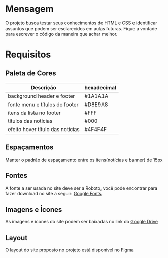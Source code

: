 # Mensagem 

O projeto busca testar seus conhecimentos de HTML e CSS e identificar assuntos que podem ser esclarecidos em aulas futuras. Fique a vontade para escrever o código da maneira que achar melhor.

# Requisitos

## Paleta de Cores

|Descrição | hexadecimal|
|----------|------------|
background header e footer | #1A1A1A
fonte menu e títulos do footer | #D8E9A8
itens da lista no footer | #FFF
títulos das notícias | #000
efeito hover título das notícias | #4F4F4F

## Espaçamentos

Manter o padrão de espaçamento entre os itens(notícias e banner) de 15px


## Fontes 

A fonte a ser usada no site deve ser a Roboto, você pode encontrar para fazer download no site a seguir: [Google Fonts](https://fonts.google.com/)

## Imagens e Ícones 

As imagens e ícones do site podem ser baixadas no link do [Google Drive](https://drive.google.com/drive/folders/1FmZGNnZlgcJePCGV77h5LX2d3QjoEkl3?usp=sharing)

## Layout 

O layout do site proposto no projeto está disponível no [Figma](https://www.figma.com/file/vPraEEbNgO7L1wraBvOFFe/site-de-not%C3%ADcias?node-id=0%3A1)




